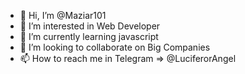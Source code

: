 - 👋 Hi, I’m @Maziar101
- 👀 I’m interested in Web Developer
- 🌱 I’m currently learning javascript
- 💞️ I’m looking to collaborate on Big Companies
- 📫 How to reach me in Telegram => @LuciferorAngel

<!---
Maziar101/Maziar101 is a ✨ special ✨ repository because its `README.md` (this file) appears on your GitHub profile.
You can click the Preview link to take a look at your changes.
--->
